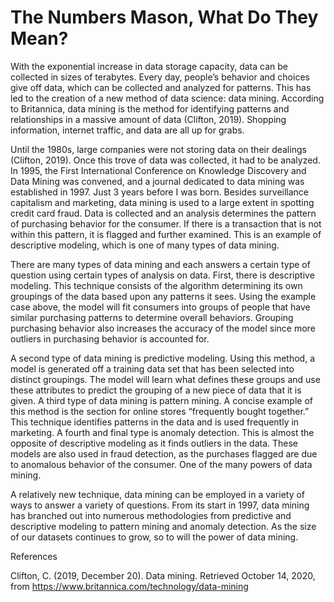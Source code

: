 # The Numbers Mason, What Do They Mean?

With the exponential increase in data storage capacity, data can be collected in sizes of terabytes. Every day, people’s behavior and choices give off data, which can be collected and analyzed for patterns. This has led to the creation of a new method of data science: data mining. According to Britannica, data mining is the method for identifying patterns and relationships in a massive amount of data (Clifton, 2019). Shopping information, internet traffic, and data are all up for grabs. 

Until the 1980s, large companies were not storing data on their dealings (Clifton, 2019). Once this trove of data was collected, it had to be analyzed. In 1995, the First International Conference on Knowledge Discovery and Data Mining was convened, and a journal dedicated to data mining was established in 1997. Just 3 years before I was born. Besides surveillance capitalism and marketing, data mining is used to a large extent in spotting credit card fraud. Data is collected and an analysis determines the pattern of purchasing behavior for the consumer. If there is a transaction that is not within this pattern, it is flagged and further examined. This is an example of descriptive modeling, which is one of many types of data mining.

There are many types of data mining and each answers a certain type of question using certain types of analysis on data. First, there is descriptive modeling. This technique consists of the algorithm determining its own groupings of the data based upon any patterns it sees. Using the example case above, the model will fit consumers into groups of people that have similar purchasing patterns to determine overall behaviors. Grouping purchasing behavior also increases the accuracy of the model since more outliers in purchasing behavior is accounted for.

A second type of data mining is predictive modeling. Using this method, a model is generated off a training data set that has been selected into distinct groupings. The model will learn what defines these groups and use these attributes to predict the grouping of a new piece of data that it is given. A third type of data mining is pattern mining. A concise example of this method is the section for online stores “frequently bought together.” This technique identifies patterns in the data and is used frequently in marketing. A fourth and final type is anomaly detection. This is almost the opposite of descriptive modeling as it finds outliers in the data. These models are also used in fraud detection, as the purchases flagged are due to anomalous behavior of the consumer. One of the many powers of data mining.

A relatively new technique, data mining can be employed in a variety of ways to answer a variety of questions. From its start in 1997, data mining has branched out into numerous methodologies from predictive and descriptive modeling to pattern mining and anomaly detection. As the size of our datasets continues to grow, so to will the power of data mining.

References 

Clifton, C. (2019, December 20). Data mining. Retrieved October 14, 2020, from https://www.britannica.com/technology/data-mining
